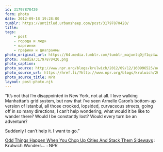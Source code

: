 ```yaml
---
id: 31797870420
form: photo
date: 2012-09-18 19:28:00
tumblr: https://untitled.urbansheep.com/post/31797870420/
title:
tags:
    - post
    - города и люди
    - картинки
    - графики и диаграммы
photo_original_url: https://64.media.tumblr.com/tumblr_majxnlqDjf1qz4wzio1_500.png
photo: /media/31797870420.png
photo_caption: 
photo_source: http://www.npr.org/blogs/krulwich/2012/09/12/160996525/odd-things-happen-when-you-chop-up-cities-and-stack-them-sideways?sc=tw&cc=share&utm_source=buffer&buffer_share=f34b7
photo_source_url: https://href.li/?http://www.npr.org/blogs/krulwich/2012/09/12/160996525/odd-things-happen-when-you-chop-up-cities-and-stack-them-sideways?sc=tw&cc=share&utm_source=buffer&buffer_share=f34b7
photo_source_title: NPR
layout: post-photo.njk
---
```


<p>“It’s not that I’m disappointed in New York, not at all. I love walking Manhattan’s grid system, but now that I’ve seen Armelle Caron’s bottom-up version of Istanbul, all those crooked, lopsided, curvaceous streets, going off in so many directions, I can’t help wondering, what would it be like to wander there? Would I be constantly lost? Would every turn be an adventure?</p>

<p>Suddenly I can’t help it. I want to go.”</p>

<p><a href="http://www.npr.org/blogs/krulwich/2012/09/12/160996525/odd-things-happen-when-you-chop-up-cities-and-stack-them-sideways">Odd Things Happen When You Chop Up Cities And Stack Them Sideways</a> : Krulwich Wonders… : NPR</p>
